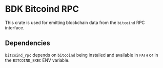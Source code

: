 # BDK Bitcoind RPC

This crate is used for emitting blockchain data from the `bitcoind` RPC interface.

## Dependencies

`bitcoind_rpc` depends on `bitcoind` being installed and available in `PATH` or in the `BITCOIND_EXEC` ENV variable.
